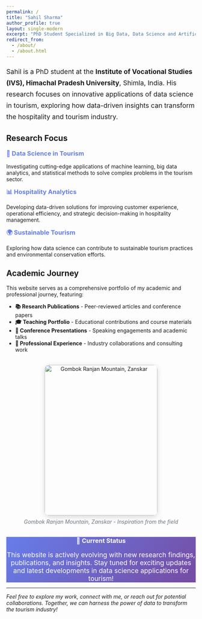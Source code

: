 ```yaml
---
permalink: /
title: "Sahil Sharma"
author_profile: true
layout: single-modern
excerpt: "PhD Student Specialized in Big Data, Data Science and Artificial Intelligence (AI) Applications in Tourism"
redirect_from: 
  - /about/
  - /about.html
---
```

<div class="modern-card modern-card--primary">
  <p style="font-size: 1.1rem; line-height: 1.7;">
    Sahil is a PhD student at the <strong>Institute of Vocational Studies (IVS), Himachal Pradesh University</strong>, Shimla, India. His research focuses on innovative applications of data science in tourism, exploring how data-driven insights can transform the hospitality and tourism industry.
  </p>
</div>

## Research Focus

<div class="modern-grid">
  <div class="modern-card">
    <h3 style="color: #667eea; margin-top: 0;">🔬 Data Science in Tourism</h3>
    <p>Investigating cutting-edge applications of machine learning, big data analytics, and statistical methods to solve complex problems in the tourism sector.</p>
  </div>

<div class="modern-card">
    <h3 style="color: #667eea; margin-top: 0;">📊 Hospitality Analytics</h3>
    <p>Developing data-driven solutions for improving customer experience, operational efficiency, and strategic decision-making in hospitality management.</p>
  </div>

<div class="modern-card">
    <h3 style="color: #667eea; margin-top: 0;">🌍 Sustainable Tourism</h3>
    <p>Exploring how data science can contribute to sustainable tourism practices and environmental conservation efforts.</p>
  </div>
</div>

## Academic Journey

This website serves as a comprehensive portfolio of my academic and professional journey, featuring:

- **📚 Research Publications** - Peer-reviewed articles and conference papers
- **🎓 Teaching Portfolio** - Educational contributions and course materials
- **🎤 Conference Presentations** - Speaking engagements and academic talks
- **💼 Professional Experience** - Industry collaborations and consulting work

<div style="text-align: center; margin: 2rem 0;">
<img src="images/gombok_ranjan_zanskar.jpg" alt="Gombok Ranjan Mountain, Zanskar" width="300" height="400" style="border-radius: 12px; box-shadow: 0 4px 15px rgba(0,0,0,0.15);" />
<p style="color: #6c757d; font-style: italic; margin-top: 0.5rem;">Gombok Ranjan Mountain, Zanskar - Inspiration from the field</p>
</div>

<div class="modern-card" style="background: linear-gradient(135deg, #667eea 0%, #764ba2 100%); color: white; text-align: center;">
  <h3 style="color: white; margin-top: 0;">🚀 Current Status</h3>
  <p style="font-size: 1.1rem; margin-bottom: 0;">
    This website is actively evolving with new research findings, publications, and insights. Stay tuned for exciting updates and latest developments in data science applications for tourism!
  </p>
</div>

---

*Feel free to explore my work, connect with me, or reach out for potential collaborations. Together, we can harness the power of data to transform the tourism industry!*

